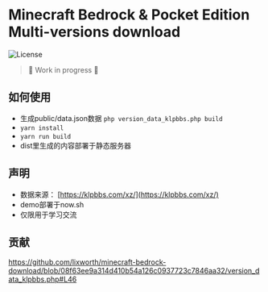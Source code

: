 # Minecraft Bedrock & Pocket Edition Multi-versions download

![License](https://img.shields.io/github/license/lixworth/minecraft-bedrock-download?style=flat-square)

> :construction: Work in progress :construction:

## 如何使用
* 生成public/data.json数据 `php version_data_klpbbs.php build`
* `yarn install`
* `yarn run build`
* dist里生成的内容部署于静态服务器

## 声明
* 数据来源： [https://klpbbs.com/xz/](https://klpbbs.com/xz/)
* demo部署于now.sh
* 仅限用于学习交流

## 贡献

https://github.com/lixworth/minecraft-bedrock-download/blob/08f63ee9a314d410b54a126c0937723c7846aa32/version_data_klpbbs.php#L46

